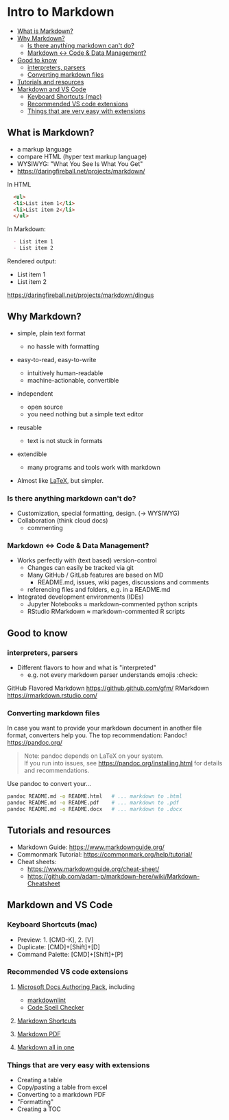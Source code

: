 
# Intro to Markdown

- [What is Markdown?](#what-is-markdown)
- [Why Markdown?](#why-markdown)
  - [Is there anything markdown can't do?](#is-there-anything-markdown-cant-do)
  - [Markdown &harr; Code & Data Management?](#markdown--code--data-management)
- [Good to know](#good-to-know)
  - [interpreters, parsers](#interpreters-parsers)
  - [Converting markdown files](#converting-markdown-files)
- [Tutorials and resources](#tutorials-and-resources)
- [Markdown and VS Code](#markdown-and-vs-code)
  - [Keyboard Shortcuts (mac)](#keyboard-shortcuts-mac)
  - [Recommended VS code extensions](#recommended-vs-code-extensions)
  - [Things that are very easy with extensions](#things-that-are-very-easy-with-extensions)

## What is Markdown?

- a markup language
- compare HTML (hyper text markup language)
- WYSIWYG: "What You See Is What You Get"
- https://daringfireball.net/projects/markdown/

In HTML

```html
  <ul>
  <li>List item 1</li>
  <li>List item 2</li>
  </ul>
```

In Markdown:

```markdown
  - List item 1
  - List item 2 
```

Rendered output:

- List item 1
- List item 2

https://daringfireball.net/projects/markdown/dingus

## Why Markdown?

- simple, plain text format
  - no hassle with formatting
- easy-to-read, easy-to-write
  - intuitively human-readable
  - machine-actionable, convertible  
- independent
  - open source
  - you need nothing but a simple text editor  
- reusable
  - text is not stuck in formats
- extendible
  - many programs and tools work with markdown

- Almost like [LaTeX], but simpler.

### Is there anything markdown can't do?

- Customization, special formatting, design. (-> WYSIWYG)
- Collaboration (think cloud docs)
  - commenting

### Markdown &harr; Code & Data Management?

- Works perfectly with (text based) version-control
  - Changes can easily be tracked via git
  - Many GitHub / GitLab features are based on MD
    - README.md, issues, wiki pages, discussions and comments
  - referencing files and folders, e.g. in a README.md
- Integrated development environments (IDEs)
  - Jupyter Notebooks ≈ markdown-commented python scripts
  - RStudio RMarkdown ≈ markdown-commented R scripts

## Good to know

### interpreters, parsers

- Different flavors to how and what is "interpreted"
  - e.g. not every markdown parser understands emojis :check:

GitHub Flavored Markdown https://github.github.com/gfm/
RMarkdown https://rmarkdown.rstudio.com/

### Converting markdown files

In case you want to provide your markdown document in another file format, converters help you.
The top recommendation: Pandoc! <https://pandoc.org/>
> Note: pandoc depends on LaTeX on your system.\
> If you run into issues, see <https://pandoc.org/installing.html> for details and recommendations.

Use pandoc to convert your... 

```bash
pandoc README.md -o README.html   # ... markdown to .html
pandoc README.md -o README.pdf    # ... markdown to .pdf
pandoc README.md -o README.docx   # ... markdown to .docx
```

## Tutorials and resources

- Markdown Guide: <https://www.markdownguide.org/>
- Commonmark Tutorial: https://commonmark.org/help/tutorial/
- Cheat sheets:
  - <https://www.markdownguide.org/cheat-sheet/>
  - https://github.com/adam-p/markdown-here/wiki/Markdown-Cheatsheet

## Markdown and VS Code

### Keyboard Shortcuts (mac)

- Preview: 1. [CMD-K], 2. [V]
- Duplicate: [CMD]+[Shift]+[D]
- Command Palette: [CMD]+[Shift]+[P]

### Recommended VS code extensions

1. [Microsoft Docs Authoring Pack](https://marketplace.visualstudio.com/items?itemName=docsmsft.docs-authoring-pack), including
    - [markdownlint](https://marketplace.visualstudio.com/items?itemName=DavidAnson.vscode-markdownlint)
    - [Code Spell Checker](https://marketplace.visualstudio.com/items?itemName=streetsidesoftware.code-spell-checker)

2. [Markdown Shortcuts](https://marketplace.visualstudio.com/items?itemName=mdickin.markdown-shortcuts)

3. [Markdown PDF](https://marketplace.visualstudio.com/items?itemName=yzane.markdown-pdf)

4. [Markdown all in one](https://marketplace.visualstudio.com/items?itemName=yzhang.markdown-all-in-one)

### Things that are very easy with extensions

- Creating a table
- Copy/pasting a table from excel
- Converting to a markdown PDF
- "Formatting"
- Creating a TOC



<!-- This is just to show references in markdown -->

[LaTeX]: https://www.latex-project.org/